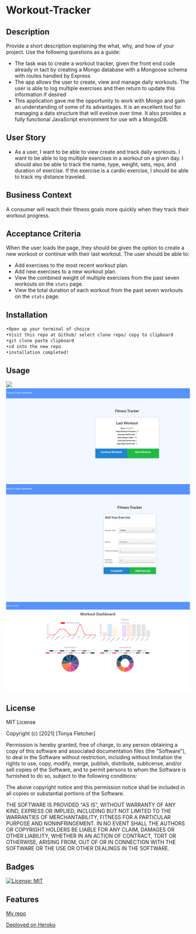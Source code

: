 # Workout-Tracker

## Description
Provide a short description explaining the what, why, and how of your project. Use the following questions as a guide:
- The task was to create a workout tracker, given the front end code already in tact by creating a Mongo database with a Mongoose schema with routes handled by Express
- The app allows the user to create, view and manage daily workouts. The user is able to log multiple exercises and then return to update this information if desired
- This application gave me the opportunity to work with Mongo and gain an understanding of some of its advantages.  It is an excellent tool for managing a data structure that will evelove over time. It also provides a fully functional JavaScript environment for use wih a MongoDB.

## User Story

* As a user, I want to be able to view create and track daily workouts. I want to be able to log multiple exercises in a workout on a given day. I should also be able to track the name, type, weight, sets, reps, and duration of exercise. If the exercise is a cardio exercise, I should be able to track my distance traveled.

## Business Context
A consumer will reach their fitness goals more quickly when they track their workout progress.

## Acceptance Criteria
When the user loads the page, they should be given the option to create a new workout or continue with their last workout.
The user should be able to:
  * Add exercises to the most recent workout plan.
  * Add new exercises to a new workout plan.
  * View the combined weight of multiple exercises from the past seven workouts on the `stats` page.
  * View the total duration of each workout from the past seven workouts on the `stats` page.

## Installation
```
•Open up your terminal of choice
•Visit this repo at Github/ select clone repo/ copy to clipboard
•git clone paste clipboard
•cd into the new repo
•installation completed!
```

## Usage

<img src="images\demo.gif" />

<img src="images\Screenshot2.png" />

<img src="images\Screenshot3.png" />

<img src="images\Screenshot1.png" />

## License
MIT License

Copyright (c) [2021] [Tonya Fletcher]

Permission is hereby granted, free of charge, to any person obtaining a copy
of this software and associated documentation files (the "Software"), to deal
in the Software without restriction, including without limitation the rights
to use, copy, modify, merge, publish, distribute, sublicense, and/or sell
copies of the Software, and to permit persons to whom the Software is
furnished to do so, subject to the following conditions:

The above copyright notice and this permission notice shall be included in all
copies or substantial portions of the Software.

THE SOFTWARE IS PROVIDED "AS IS", WITHOUT WARRANTY OF ANY KIND, EXPRESS OR
IMPLIED, INCLUDING BUT NOT LIMITED TO THE WARRANTIES OF MERCHANTABILITY,
FITNESS FOR A PARTICULAR PURPOSE AND NONINFRINGEMENT. IN NO EVENT SHALL THE
AUTHORS OR COPYRIGHT HOLDERS BE LIABLE FOR ANY CLAIM, DAMAGES OR OTHER
LIABILITY, WHETHER IN AN ACTION OF CONTRACT, TORT OR OTHERWISE, ARISING FROM,
OUT OF OR IN CONNECTION WITH THE SOFTWARE OR THE USE OR OTHER DEALINGS IN THE
SOFTWARE.

## Badges
[![License: MIT](https://img.shields.io/badge/License-MIT-yellow.svg)](https://opensource.org/licenses/MIT)

## Features
[My repo](https://github.com/tfletch3018/Workout-Tracker)

[Deployed on Heroku](https://sleepy-fortress-48942.herokuapp.com)